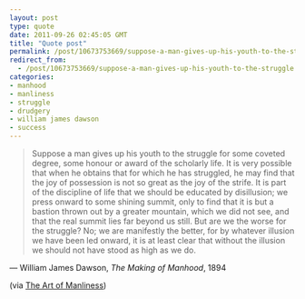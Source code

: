 ```yaml
---
layout: post
type: quote
date: 2011-09-26 02:45:05 GMT
title: "Quote post"
permalink: /post/10673753669/suppose-a-man-gives-up-his-youth-to-the-struggle
redirect_from: 
  - /post/10673753669/suppose-a-man-gives-up-his-youth-to-the-struggle
categories:
- manhood
- manliness
- struggle
- drudgery
- william james dawson
- success
---
```

<blockquote>Suppose a man gives up his youth to the struggle for some coveted degree, some honour or award of the scholarly life. It is very possible that when he obtains that for which he has struggled, he may find that the joy of possession is not so great as the joy of the strife. It is part of the discipline of life that we should be educated by disillusion; we press onward to some shining summit, only to find that it is but a bastion thrown out by a greater mountain, which we did not see, and that the real summit lies far beyond us still. But are we the worse for the struggle? No; we are manifestly the better, for by whatever illusion we have been led onward, it is at least clear that without the illusion we should not have stood as high as we do.</blockquote>

 — William James Dawson, <i>The Making of Manhood</i>, 1894
 
(via <a href="http://artofmanliness.com/2011/09/24/manvotional-the-gains-of-drudgery">The Art of Manliness</a>)